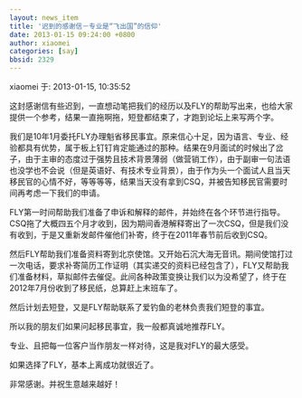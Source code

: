 ```yaml
---
layout: news_item
title: '迟到的感谢信－专业是“飞出国”的信仰'
date: 2013-01-15 09:24:00 +0800
author: xiaomei
categories: [say]
bbsid: 2329
---
```


xiaomei 于: 2013-01-15, 10:35:52

这封感谢信有些迟到，一直想动笔把我们的经历以及FLY的帮助写出来，也给大家提供一个参考，结果一直拖啊拖，短登都结束了，才跑到论坛上来写两个字。

我们是10年1月委托FLY办理魁省移民事宜。原来信心十足，因为语言、专业、经验都具有优势，属于板上钉钉肯定能通过的那种。结果在9月面试的时候出了岔子，由于主审的态度过于强势且技术背景薄弱（做营销工作），由于副审一句法语也没学也不会说（但是英语好、有技术专业背景），由于作为头一个面试人且当天移民官的心情不好，等等等等，结果当天没有拿到CSQ，并被告知移民官需要时间再考虑一下我们的申请。

FLY第一时间帮助我们准备了申诉和解释的邮件，并始终在各个环节进行指导。CSQ拖了大概四五个月才收到，因为期间香港解释寄出了一次CSQ，但是我们没有收到，于是又重新发邮件催他们补寄，终于在2011年春节前后收到CSQ。

然后FLY帮助我们准备资料寄到北京使馆。又开始石沉大海无音讯。期间使馆打过一次电话，要求补寄简历工作证明（其实递交的资料已经包含了），FLY又帮助我们准备材料，草拟邮件去催促。此间各种政策变换让我们以为没希望了，终于在2012年7月份收到了移民纸，总算赶上末班车了。

然后计划去短登，又是FLY帮助联系了爱钓鱼的老林负责我们短登的事宜。

所以我的朋友们如果问起移民事宜，我一般都真诚地推荐FLY。

专业、且把每一位客户当作朋友一样对待，这是我对FLY的最大感受。

如果选择了FLY，基本上离成功就很近了。

非常感谢。并祝生意越来越好！
